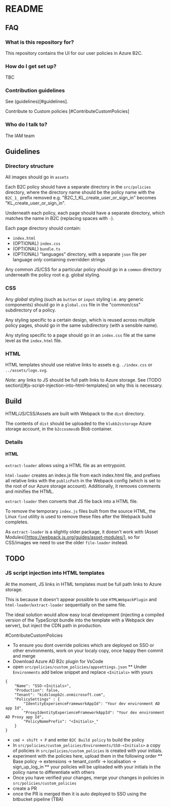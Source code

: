 # README

## FAQ

### What is this repository for?

This repository contains the UI for our user policies in Azure B2C.

### How do I get set up?

TBC

### Contribution guidelines

See (guidelines)[#guidelines].

Contribute to Custom policies [#ContributeCustomPolicies]

### Who do I talk to?

The IAM team

## Guidelines

### Directory structure

All images should go in `assets`

Each B2C policy should have a separate directory in the `src/policies` directory, where the directory name should be the policy name with the `B2C_1_` prefix removed
e.g. "B2C_1_KL_create_user_or_sign_in" becomes "KL_create_user_or_sign_in".

Underneath each policy, each page should have a separate directory, which matches the name in B2C (replacing spaces with `-`).

Each page directory should contain:

-   `index.html`
-   (OPTIONAL) `index.css`
-   (OPTIONAL) `bundle.ts`
-   (OPTIONAL) "languages" directory, with a separate `json` file per language _only_ containing overridden strings

Any common JS/CSS for a particular policy should go in a `common` directory underneath the policy root
e.g. global styling.

### CSS

Any _global_ styling (such as `button` or `input` styling i.e. any generic components) should go in a `global.css` file in the "common/css" subdirectory of a policy.

Any styling specific to a certain design, which is reused across multiple policy pages, should go in the same subdirectory (with a sensible name).

Any styling specific to a page should go in an `index.css` file at the same level as the `index.html` file.

### HTML

HTML templates should use relative links to assets e.g. `./index.css` or `../assets/logo.svg`.

_Note:_ any links to JS should be full path links to Azure storage. See (TODO section)[#js-script-injection-into-html-templates] on why this is necessary.

## Build

HTML/JS/CSS/Assets are built with Webpack to the `dist` directory.

The contents of `dist` should be uploaded to the `klukb2cstorage` Azure storage account, in the `b2ccosmosdb` Blob container.

### Details

#### HTML

`extract-loader` allows using a HTML file as an entrypoint.

`html-loader` creates an index.js file from each index.html file, and prefixes all relative links with the `publicPath` in the Webpack config (which is set to the root of our Azure storage account).
Additionally, it removes comments and minifies the HTML.

`extract-loader` then converts that JS file back into a HTML file.

To remove the temporary `index.js` files built from the source HTML, the Linux `find` utility is used to remove these files after the Webpack build completes.

As `extract-loader` is a slightly older package, it doesn't work with (Asset Modules)[https://webpack.js.org/guides/asset-modules/], so for CSS/images we need to use the older `file-loader` instead.

## TODO

### JS script injection into HTML templates

At the moment, JS links in HTML templates must be full path links to Azure storage.

This is because it doesn't appear possible to use `HTMLWebpackPlugin` and `html-loader`/`extract-loader` sequentially on the same file.

The ideal solution would allow easy local development (injecting a compiled version of the TypeScript bundle into the template with a Webpack dev server), but inject the CDN path in production.



#ContributeCustomPolicies

* To ensure you dont override policies which are deployed on SSO or other environments, work on your localy copy, once happy then commit and merge
* Download Azure AD B2c plugin for VsCode
* open `src/policies/custom_policies/appsettings.json`
** Under `Environments` add below snippet and replace `<Initials>` with yours
```
{
    "Name": "SSO-<Initials>",
    "Production": false,
    "Tenant": "kidsloopb2c.onmicrosoft.com",
    "PolicySettings" : {
        "IdentityExperienceFrameworkAppId": "Your dev environment AD app Id",
        "ProxyIdentityExperienceFrameworkAppId": "Your dev environment AD Proxy app Id",
        "PolicyNamePrefix": "<Initials>_"
    }
}
```
* `cmd + shift + P` and enter `B2C Build policy` to build the policy
* In `src/policies/custom_policies/Environments/SSO-<Initials>` a copy of policies in `src/policies/custom_policies` is created with your initials.
* experiment with the policies here, upload them in the following order
** Base policy -> extensions -> tenant_confir -> localisation -> sign_up_log_in
** your policies will be uploaded with your initials in the policy name to differentiate with others
* Once you have verified your changes, merge your changes in policies in `src/policies/custom_policies`
* create a PR
* once the PR is merged then it is auto deployed to SSO using the bitbucket pipeline (TBA)